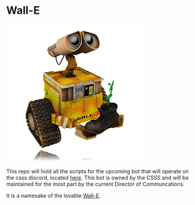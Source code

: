  # Wall-E  
  
![The One and Only, Lovable Wall-E](wall_e_pic.jpg) 

This repo will hold all the scripts for the upcoming bot that will operate on the csss discord, located [here](https://discord.gg/Pf5Ncq3). This bot is owned by the CSSS and will be maintained for the most part by the current Director of Communcations.
  
It is a namesake of the lovable [Wall-E](https://en.wikipedia.org/wiki/WALL-E).